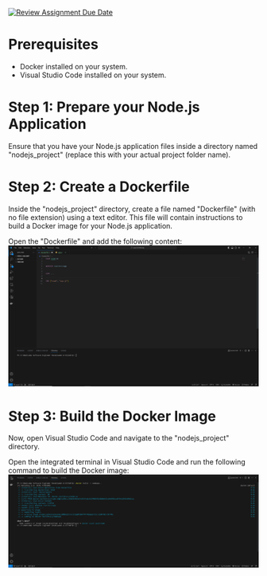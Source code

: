 [![Review Assignment Due Date](https://classroom.github.com/assets/deadline-readme-button-24ddc0f5d75046c5622901739e7c5dd533143b0c8e959d652212380cedb1ea36.svg)](https://classroom.github.com/a/nj7iw4Wb)

# Prerequisites
- Docker installed on your system.
- Visual Studio Code installed on your system.

# Step 1: Prepare your Node.js Application
Ensure that you have your Node.js application files inside a directory named "nodejs_project" (replace this with your actual project folder name).

# Step 2: Create a Dockerfile
Inside the "nodejs_project" directory, create a file named "Dockerfile" (with no file extension) using a text editor. This file will contain instructions to build a Docker image for your Node.js application.

Open the "Dockerfile" and add the following content:
![alt text](https://github.com/RevoU-FSSE-2/week-6-Hillmifp/blob/main/dokumentasi/Dokumentasi%20(7).png?raw=true)

# Step 3: Build the Docker Image
Now, open Visual Studio Code and navigate to the "nodejs_project" directory.

Open the integrated terminal in Visual Studio Code and run the following command to build the Docker image:
![alt text](https://github.com/RevoU-FSSE-2/week-6-Hillmifp/blob/main/dokumentasi/Dokumentasi%20(6).png?raw=true)
